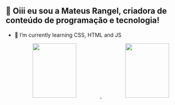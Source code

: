 ## 👋 Oiii eu sou a Mateus Rangel, criadora de conteúdo de programação e tecnologia!
- 🌱 I’m currently learning CSS, HTML and JS
<div align="center">
  <a href="  <a href="https://github.com/MrR4ngel">
  <img height="145em" width="48%"src="https://github-readme-stats.vercel.app/api?username=MrR4ngel&hide=contribs,issues&show_icons=true&theme=github_dark&include_all_commits=true&count_private=true&"/>
  <img height="145em" width="48%"src="https://github-readme-stats.vercel.app/api/top-langs/?username=MrR4ngel&layout=compact&langs_count=7&theme=github_dark"/>
</div>

<div style="display: inline_block"><br>

</div>
